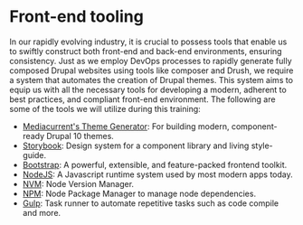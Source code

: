 # Front-end tooling

In our rapidly evolving industry, it is crucial to possess tools that enable us to swiftly construct both front-end and back-end environments, ensuring consistency. Just as we employ DevOps processes to rapidly generate fully composed Drupal websites using tools like composer and Drush, we require a system that automates the creation of Drupal themes. This system aims to equip us with all the necessary tools for developing a modern, adherent to best practices, and compliant front-end environment. The following are some of the tools we will utilize during this training:

* [​Mediacurrent's Theme Generator](https://github.com/mediacurrent/theme\_generator\_10): For building modern, component-ready Drupal 10 themes.
* [Storybook](https://storybook.js.org/): Design system for a component library and living style-guide.
* [Bootstrap](https://getbootstrap.com/): A powerful, extensible, and feature-packed frontend toolkit.
* ​[NodeJS](https://nodejs.org/en/): A Javascript runtime system used by most modern apps today.
* ​[NVM](https://github.com/creationix/nvm): Node Version Manager.
* ​[NPM](https://www.npmjs.com/): Node Package Manager to manage node dependencies.
* ​[Gulp](https://gulpjs.com/): Task runner to automate repetitive tasks such as code compile and more.
